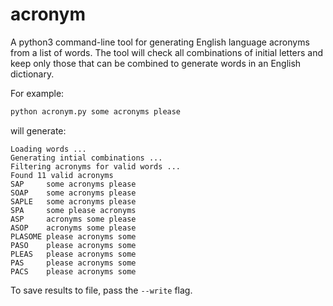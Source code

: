 # acronym

A python3 command-line tool for generating English language acronyms from a list of words. The tool will check all combinations of initial letters and keep only those that can be combined to generate words in an English dictionary.

For example:
```sh
python acronym.py some acronyms please
```

will generate:

```
Loading words ...
Generating intial combinations ...
Filtering acronyms for valid words ...
Found 11 valid acronyms
SAP     some acronyms please
SOAP    some acronyms please
SAPLE   some acronyms please
SPA     some please acronyms
ASP     acronyms some please
ASOP    acronyms some please
PLASOME please acronyms some
PASO    please acronyms some
PLEAS   please acronyms some
PAS     please acronyms some
PACS    please acronyms some
```

To save results to file, pass the `--write` flag.
